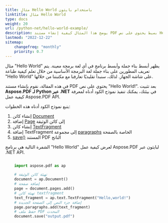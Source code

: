 ```yaml
---
title: مثال Hello World باستخدام بايثون
linktitle: مثال Hello World
type: docs
weight: 20
url: /python-net/hello-world-example/
description: يوضح هذا المثال كيفية إنشاء مستند PDF بسيط يحتوي على نص Hello World باستخدام Aspose.PDF لـ Python عبر .NET.
lastmod: "2022-12-22"
sitemap:
    changefreq: "monthly"
    priority: 0.7
---
```


مثال "Hello World" يظهر أبسط بناء جملة وأبسط برنامج في أي لغة برمجة معينة. يتم تعريف المطورين على بناء جملة لغة البرمجة الأساسية من خلال تعلم كيفية طباعة "Hello World" على شاشة الجهاز. لذلك، سنبدأ تقليديًا تعارفنا مع مكتبتنا من خلالها.

في هذه المقالة، نقوم بإنشاء مستند PDF يحتوي على نص "Hello World!". بعد تثبيت **Aspose.PDF لـ Python عبر .NET** في بيئتك، يمكنك تنفيذ نموذج الكود أدناه لمعرفة كيفية عمل Aspose.PDF API.

يتبع نموذج الكود أدناه هذه الخطوات:

1. إنشاء كائن [Document](https://reference.aspose.com/pdf/python-net/aspose.pdf/document/)
1. إضافة [Page](https://reference.aspose.com/pdf/python-net/aspose.pdf/page/) إلى كائن الوثيقة
1. إنشاء كائن [TextFragment](https://reference.aspose.com/pdf/python-net/aspose.pdf.text/textfragment/)
1. إضافة TextFragment إلى مجموعة [paragraphs](https://reference.aspose.com/pdf/python-net/aspose.pdf/page/#properties) الخاصة بالصفحة
1. [save()](https://reference.aspose.com/pdf/python-net/aspose.pdf/document/#methods) المستند PDF الناتج

الشفرة التالية هي برنامج "Hello World" لعرض كيفية عمل Aspose.PDF لبايثون عبر .NET API.

```python

    import aspose.pdf as ap

    # تهيئة كائن الوثيقة
    document = ap.Document()
    # إضافة صفحة
    page = document.pages.add()
    # تهيئة كائن textfragment
    text_fragment = ap.text.TextFragment("Hello,world!")
    # إضافة جزء النص إلى الصفحة الجديدة
    page.paragraphs.add(text_fragment)
    # حفظ ملف PDF المحدث
    document.save("output.pdf")
```